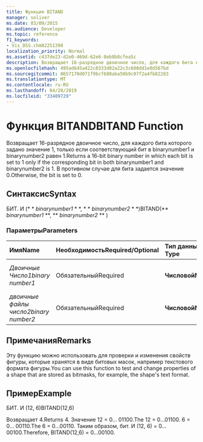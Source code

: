 ```yaml
---
title: Функция BITAND
manager: soliver
ms.date: 03/09/2015
ms.audience: Developer
ms.topic: reference
f1_keywords:
- Vis_DSS.chm82251398
localization_priority: Normal
ms.assetid: c437de23-d2e0-469d-62e6-8eb8b8cfea5c
description: Возвращает 16-разрядное двоичное число, для каждого бита которого задано значение 1, только если соответствующий бит в binarynumber1 и binarynumber2 равен 1. В противном случае для бита задается значение 0.
ms.openlocfilehash: 495ad645a422c0333d02a22c3c600dd1e0d567bd
ms.sourcegitcommit: 8657170d071f9bcf680aba50b9c07f2a4fb82283
ms.translationtype: MT
ms.contentlocale: ru-RU
ms.lasthandoff: 04/28/2019
ms.locfileid: "33409729"
---
```

# <a name="bitand-function"></a><span data-ttu-id="0584f-104">Функция BITAND</span><span class="sxs-lookup"><span data-stu-id="0584f-104">BITAND Function</span></span>

<span data-ttu-id="0584f-105">Возвращает 16-разрядное двоичное число, для каждого бита которого задано значение 1, только если соответствующий бит в binarynumber1 и binarynumber2 равен 1.</span><span class="sxs-lookup"><span data-stu-id="0584f-105">Returns a 16-bit binary number in which each bit is set to 1 only if the corresponding bit in both binarynumber1 and binarynumber2 is 1.</span></span> <span data-ttu-id="0584f-106">В противном случае для бита задается значение 0.</span><span class="sxs-lookup"><span data-stu-id="0584f-106">Otherwise, the bit is set to 0.</span></span> 
  
## <a name="syntax"></a><span data-ttu-id="0584f-107">Синтаксис</span><span class="sxs-lookup"><span data-stu-id="0584f-107">Syntax</span></span>

<span data-ttu-id="0584f-108">БИТ. И (\* \* *binarynumber1* \* \*, \* \* *binarynumber2* \* \*)</span><span class="sxs-lookup"><span data-stu-id="0584f-108">BITAND(\*\* *binarynumber1* \*\*, \*\* *binarynumber2* \*\* )</span></span> 
  
### <a name="parameters"></a><span data-ttu-id="0584f-109">Параметры</span><span class="sxs-lookup"><span data-stu-id="0584f-109">Parameters</span></span>

|<span data-ttu-id="0584f-110">**Имя**</span><span class="sxs-lookup"><span data-stu-id="0584f-110">**Name**</span></span>|<span data-ttu-id="0584f-111">**Необходимость**</span><span class="sxs-lookup"><span data-stu-id="0584f-111">**Required/Optional**</span></span>|<span data-ttu-id="0584f-112">**Тип данных**</span><span class="sxs-lookup"><span data-stu-id="0584f-112">**Data Type**</span></span>|<span data-ttu-id="0584f-113">**Описание**</span><span class="sxs-lookup"><span data-stu-id="0584f-113">**Description**</span></span>|
|:-----|:-----|:-----|:-----|
| <span data-ttu-id="0584f-114">_Двоичные Число1_</span><span class="sxs-lookup"><span data-stu-id="0584f-114">_binary number1_</span></span> <br/> |<span data-ttu-id="0584f-115">Обязательный</span><span class="sxs-lookup"><span data-stu-id="0584f-115">Required</span></span>  <br/> |<span data-ttu-id="0584f-116">**Числовой**</span><span class="sxs-lookup"><span data-stu-id="0584f-116">**Numeric**</span></span> <br/> |<span data-ttu-id="0584f-117">Первое 16 – разрядное двоичное число.</span><span class="sxs-lookup"><span data-stu-id="0584f-117">The first 16-bit binary number.</span></span>  <br/> |
| <span data-ttu-id="0584f-118">_двоичные файлы число2_</span><span class="sxs-lookup"><span data-stu-id="0584f-118">_binary number2_</span></span> <br/> |<span data-ttu-id="0584f-119">Обязательный</span><span class="sxs-lookup"><span data-stu-id="0584f-119">Required</span></span>  <br/> |<span data-ttu-id="0584f-120">**Числовой**</span><span class="sxs-lookup"><span data-stu-id="0584f-120">**Numeric**</span></span> <br/> |<span data-ttu-id="0584f-121">Второй 16 – разрядный двоичный номер.</span><span class="sxs-lookup"><span data-stu-id="0584f-121">The second 16-bit binary number.</span></span>  <br/> |
   
## <a name="remarks"></a><span data-ttu-id="0584f-122">Примечания</span><span class="sxs-lookup"><span data-stu-id="0584f-122">Remarks</span></span>

<span data-ttu-id="0584f-123">Эту функцию можно использовать для проверки и изменения свойств фигуры, которые хранятся в виде битовых масок, например текстового формата фигуры.</span><span class="sxs-lookup"><span data-stu-id="0584f-123">You can use this function to test and change properties of a shape that are stored as bitmasks, for example, the shape's text format.</span></span>
  
## <a name="example"></a><span data-ttu-id="0584f-124">Пример</span><span class="sxs-lookup"><span data-stu-id="0584f-124">Example</span></span>

<span data-ttu-id="0584f-125">БИТ. И (12, 6)</span><span class="sxs-lookup"><span data-stu-id="0584f-125">BITAND(12,6)</span></span>
  
<span data-ttu-id="0584f-126">Возвращает 4.</span><span class="sxs-lookup"><span data-stu-id="0584f-126">Returns 4.</span></span> <span data-ttu-id="0584f-127">Значение 12 = 0... 01100.</span><span class="sxs-lookup"><span data-stu-id="0584f-127">The 12 = 0...01100.</span></span> <span data-ttu-id="0584f-128">6 = 0... 00110.</span><span class="sxs-lookup"><span data-stu-id="0584f-128">The 6 = 0...00110.</span></span> <span data-ttu-id="0584f-129">Таким образом, бит. И (12, 6) = 0... 00100.</span><span class="sxs-lookup"><span data-stu-id="0584f-129">Therefore, BITAND(12,6) = 0...00100.</span></span>
  


